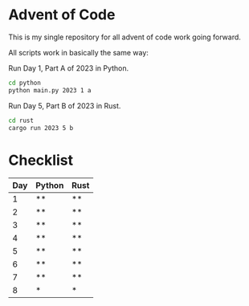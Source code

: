 # Advent of Code

This is my single repository for all advent of code work going forward.


All scripts work in basically the same way:


Run Day 1, Part A of 2023 in Python.
```bash
cd python
python main.py 2023 1 a
```

Run Day 5, Part B of 2023 in Rust.
```bash
cd rust
cargo run 2023 5 b
```


# Checklist

| Day | Python | Rust |
| --- | ------ | ---- |
|  1  |   **   |  **  |
|  2  |   **   |  **  |
|  3  |   **   |  **  |
|  4  |   **   |  **  |
|  5  |   **   |  **  |
|  6  |   **   |  **  |
|  7  |   **   |  **  |
|  8  |   *    |  *   |
